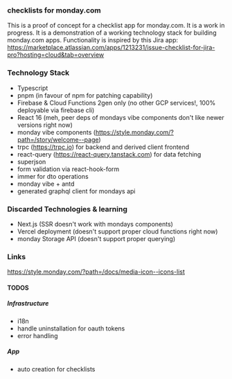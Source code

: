 ### checklists for monday.com

This is a proof of concept for a checklist app for monday.com. It is a work in progress. It is a demonstration of a working technology stack for building monday.com apps.
Functionality is inspired by this Jira app: https://marketplace.atlassian.com/apps/1213231/issue-checklist-for-jira-pro?hosting=cloud&tab=overview
### Technology Stack
- Typescript
- pnpm (in favour of npm for patching capability)
- Firebase & Cloud Functions 2gen only (no other GCP services!, 100% deployable via firebase cli)
- React 16 (meh, peer deps of mondays vibe components don't like newer versions right now)
- monday vibe components (https://style.monday.com/?path=/story/welcome--page)
- trpc (https://trpc.io) for backend and derived client frontend
- react-query (https://react-query.tanstack.com) for data fetching
- superjson
- form validation via react-hook-form
- immer for dto operations
- monday vibe + antd
- generated graphql client for mondays api


### Discarded Technologies & learning
- Next.js (SSR doesn't work with mondays components)
- Vercel deployment (doesn't support proper cloud functions right now)
- monday Storage API (doesn't support proper querying)

### Links
https://style.monday.com/?path=/docs/media-icon--icons-list

#### TODOS
##### Infrastructure
- i18n
- handle uninstallation for oauth tokens
- error handling
##### App
- auto creation for checklists
